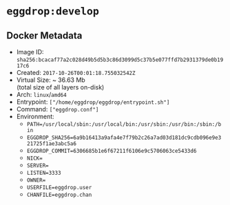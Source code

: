 # `eggdrop:develop`

## Docker Metadata

- Image ID: `sha256:bcacaf77a2c028d49b5d5b3c86d3099d5c37b5e077ffd7b2931379de0b1917c6`
- Created: `2017-10-26T00:01:18.755032542Z`
- Virtual Size: ~ 36.63 Mb  
  (total size of all layers on-disk)
- Arch: `linux`/`amd64`
- Entrypoint: `["/home/eggdrop/eggdrop/entrypoint.sh"]`
- Command: `["eggdrop.conf"]`
- Environment:
  - `PATH=/usr/local/sbin:/usr/local/bin:/usr/sbin:/usr/bin:/sbin:/bin`
  - `EGGDROP_SHA256=6a9b16413a9afa4e7f79b2c26a7ad03d181dc9cdb096e9e321725f1ae3abc5a6`
  - `EGGDROP_COMMIT=6306685b1e6f67211f6106e9c5706063ce5433d6`
  - `NICK=`
  - `SERVER=`
  - `LISTEN=3333`
  - `OWNER=`
  - `USERFILE=eggdrop.user`
  - `CHANFILE=eggdrop.chan`
